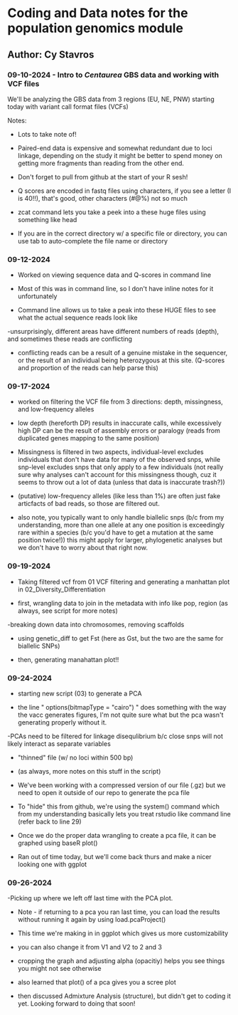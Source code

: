 # Coding and Data notes for the population genomics module

## Author: Cy Stavros

### 09-10-2024 - Intro to *Centaurea* GBS data and working with VCF files

We'll be analyzing the GBS data from 3 regions (EU, NE, PNW) starting today with variant call format files (VCFs)

Notes:

-   Lots to take note of!

-   Paired-end data is expensive and somewhat redundant due to loci linkage, depending on the study it might be better to spend money on getting more fragments than reading from the other end.

-   Don't forget to pull from github at the start of your R sesh!

-   Q scores are encoded in fastq files using characters, if you see a letter (I is 40!!), that's good, other characters (#@%) not so much

-   zcat command lets you take a peek into a these huge files using something like head

-   If you are in the correct directory w/ a specific file or directory, you can use tab to auto-complete the file name or directory

### 09-12-2024

- Worked on viewing sequence data and Q-scores in command line

- Most of this was in command line, so I don't have inline notes for it unfortunately

- Command line allows us to take a peak into these HUGE files to see what the actual sequence reads look like

-unsurprisingly, different areas have different numbers of reads (depth), and sometimes these reads are conflicting

- conflicting reads can be a result of a genuine mistake in the sequencer, or the result of an individual being heterozygous at this site. (Q-scores and proportion of the reads can help parse this)

### 09-17-2024

- worked on filtering the VCF file from 3 directions: depth, missingness, and low-frequency alleles

- low depth (hereforth DP) results in inaccurate calls, while excessively high DP can be the result of assembly errors or paralogy (reads from duplicated genes mapping to the same position)

- Missingness is filtered in two aspects, individual-level excludes individuals that don't have data for many of the observed snps, while snp-level excludes snps that only apply to a few individuals (not really sure why analyses can't account for this missingness though, cuz it seems to throw out a lot of data (unless that data is inaccurate trash?))

- (putative) low-frequency alleles (like less than 1%) are often just fake articfacts of bad reads, so those are filtered out.

- also note, you typically want to only handle biallelic snps (b/c from my understanding, more than one allele at any one position is exceedingly rare within a species (b/c you'd have to get a mutation at the same position twice!)) this might apply for larger, phylogenetic analyses but we don't have to worry about that right now. 

### 09-19-2024

- Taking filtered vcf from 01 VCF filtering and generating a manhattan plot in 02_Diversity_Differentiation

- first, wrangling data to join in the metadata with info like pop, region (as always, see script for more notes)

-breaking down data into chromosomes, removing scaffolds

- using genetic_diff to get Fst (here as Gst, but the two are the same for biallelic SNPs)

- then, generating manahattan plot!!

### 09-24-2024

- starting new script (03) to generate a PCA

- the line " options(bitmapType = "cairo") " does something with the way the vacc generates figures, I'm not quite sure what but the pca wasn't generating properly without it.

-PCAs need to be filtered for linkage disequlibrium b/c close snps will not likely interact as separate variables

- "thinned" file (w/ no loci within 500 bp)

- (as always, more notes on this stuff in the script)

- We've been working with a compressed version of our file (.gz) but we need to open it outside of our repo to generate the pca file

- To "hide" this from github, we're using the system() command which from my understanding basically lets you treat rstudio like command line (refer back to line 29)

- Once we do the proper data wrangling to create a pca file, it can be graphed using baseR plot()

- Ran out of time today, but we'll come back thurs and make a nicer looking one with ggplot


### 09-26-2024

-Picking up where we left off last time with the PCA plot.

- Note - if returning to a pca you ran last time, you can load the results without running it again by using load.pcaProject()

- This time we're making in in ggplot which gives us more customizability

- you can also change it from V1 and V2 to 2 and 3

- cropping the graph and adjusting alpha (opacitiy) helps you see things you might not see otherwise

- also learned that plot() of a pca gives you a scree plot

- then discussed Admixture Analysis (structure), but didn't get to coding it yet. Looking forward to doing that soon!
